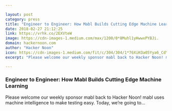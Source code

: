 ```yaml
---

layout: post
category: press
title: "Engineer to Engineer: How Mabl Builds Cutting Edge Machine Learning"
date: 2018-02-27 21:12:25
link: https://vrhk.co/2EXVteW
image: https://cdn-images-1.medium.com/max/1200/0*8Muhl1yHwwxPYBJi.
domain: hackernoon.com
author: "Hacker Noon"
icon: https://cdn-images-1.medium.com/fit/c/304/304/1*76XiKOa05Yya6_CdYX8pVg.jpeg
excerpt: "Please welcome our weekly sponsor mabl back to Hacker Noon! mabl uses machine intelligence to make testing easy. Today, we’re going to…"

---
```


### Engineer to Engineer: How Mabl Builds Cutting Edge Machine Learning

Please welcome our weekly sponsor mabl back to Hacker Noon! mabl uses machine intelligence to make testing easy. Today, we’re going to…